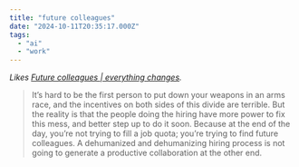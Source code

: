 ```yaml
---
title: "future colleagues"
date: "2024-10-11T20:35:17.000Z"
tags: 
  - "ai"
  - "work"
---
```


_Likes [Future colleagues | everything changes](https://everythingchanges.us/blog/future-colleagues/)._

> It’s hard to be the first person to put down your weapons in an arms race, and the incentives on both sides of this divide are terrible. But the reality is that the people doing the hiring have more power to fix this mess, and better step up to do it soon. Because at the end of the day, you’re not trying to fill a job quota; you’re trying to find future colleagues. A dehumanized and dehumanizing hiring process is not going to generate a productive collaboration at the other end.
